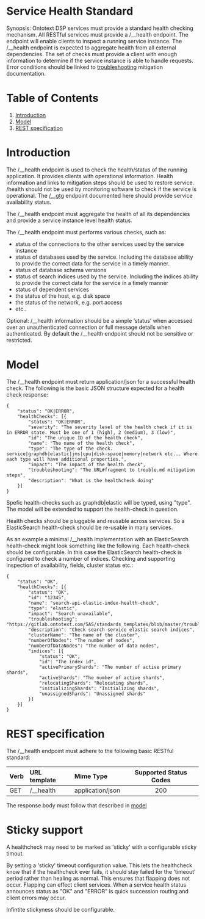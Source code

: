 # Service Health Standard

Synopsis: Ontotext DSP services must provide a standard health checking mechanism. All RESTful services must provide a /\__health endpoint. The endpoint will enable clients to inspect a running service instance. The /\__health endpoint is expected to aggregate health from all external dependencies. The set of checks must provide a client with enough information to determine if the service instance is able to handle requests. Error conditions should be linked to [troubleshooting](trouble.md) mitigation documentation. 

# Table of Contents

1. [Introduction](#introduction)
2. [Model](#model)
3. [REST specification](#rest_spec)

<a name="introduction"></a>
# Introduction

The /\__health endpoint is used to check the health/status of the running application. It provides clients with operational information. Health information and links to mitigation steps should be used to restore service. /health should not be used by monitoring software to check if the service is operational. The [/__gtg](gtg.md) endpoint documented here should provide service availability status.

The /\__health endpoint must aggregate the health of all its dependencies and provide a service instance level health status.

The /\__health endpoint must performs various checks, such as:

* status of the connections to the other services used by the service instance
* status of databases used by the service. Including the database ability to provide the correct data for the service in a timely manner.
* status of database schema versions
* status of search indices used by the service. Including the indices ability to provide the correct data for the service in a timely manner
* status of dependent services 
* the status of the host, e.g. disk space
* the status of the network, e.g. port access
* etc..

Optional: 
/\__health information should be a simple ‘status’ when accessed over an unauthenticated connection or full message details when authenticated. 
By default the /\__health endpoint should not be sensitive or restricted.

<a name="model"></a>
# Model
The /\__health endpoint must return application/json for a successful health check. The following is the basic JSON structure expected for a health check response:

```
{
	"status": "OK|ERROR",
	"healthChecks": [{
		"status": "OK|ERROR",
		"severity": "The severity level of the health check if it is in ERROR state. Must be one of 1 (high), 2 (medium), 3 (low)",
		"id": "The unique ID of the health check",
		"name": "The name of the health check",
		"type": "The type of the check. service|graphdb|elastic|jms|cpu|disk-space|memory|network etc... Where each type will have additional properties.",
		"impact": "The impact of the health check",
		"troubleshooting": "The URL#fragment to trouble.md mitigation steps",
		"description": "What is the healthcheck doing"
	}]
} 
```

Spefic health-checks such as graphdb|elastic will be typed, using "type". The model will be extended to support the health-check in question.

Health checks should be pluggable and reusable across services. So a ElasticSearch health-check should be re-usable in many services.

As an example a minimal /\__health implementation with an ElasticSearch health-check might look something like the following.
Each health-check should be configurable. In this case the ElasticSearch health-check is configured to check a number of indices. Checking and supporting inspection of availability, fields, cluster status etc.:

```
{
	"status": "OK",
	"healthChecks": [{
		"status": "OK",
		"id": "12345",
		"name": "search-api-elastic-index-health-check",
		"type": "elastic",
		"impact": "Search unavailable",
		"troubleshooting": "https://gitlab.ontotext.com/SAS/standards_templates/blob/master/trouble.md#condition_n",
		"description": "Check search service elastic search indices",
		"clusterName": "The name of the cluster",
		"numberOfNodes": "The number of nodes",
		"numberOfDataNodes": "The number of data nodes",
		"indices": [{
			"status": "OK",
			"id": "The index id",
			"activePrimaryShards": "The number of active primary shards",
			"activeShards": "The number of active shards",
			"relocatingShards": "Relocating shards",
			"initializingShards": "Initializing shards",
			"unassignedShards": "Unassigned shards"
		}]
	}]
} 
```

<a name="rest_spec"></a>
# REST specification
The /\__health endpoint must adhere to the following basic RESTful standard:

| Verb              | URL template | Mime Type         | Supported Status Codes |
|:----------------- |:-------------|:------------------|:----------------------:|
| GET               | /\__health      |  application/json | 200                    |

The response body must follow that described in [model](#model)

# Sticky support

A healthcheck may need to be marked as 'sticky' with a configurable sticky timout. 

By setting a 'sticky' timeout configuration value. This lets the healthcheck know that if the healthcheck ever fails, it should stay failed for the 'timeout' period rather than healing as normal. This ensures that flapping does not occur. Flapping can effect client services. When a service health status announces status as "OK" and "ERROR" is quick succession routing and client errors may occur.

Infintite stickyness should be configurable.



